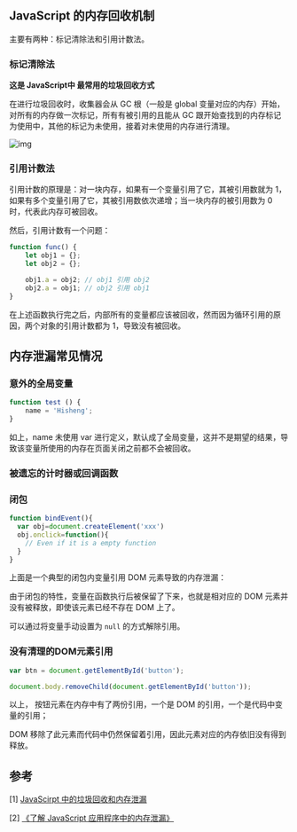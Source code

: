 ## JavaScript 的内存回收机制

主要有两种：标记清除法和引用计数法。



### 标记清除法

**这是 JavaScript中 最常用的垃圾回收方式**

在进行垃圾回收时，收集器会从 GC 根（一般是 global 变量对应的内存）开始，对所有的内存做一次标记，所有有被引用的且能从 GC 跟开始查找到的内存标记为使用中，其他的标记为未使用，接着对未使用的内存进行清理。

![img](https://user-gold-cdn.xitu.io/2019/4/20/16a39f9f108cfc79?imageslim)



### 引用计数法

引用计数的原理是：对一块内存，如果有一个变量引用了它，其被引用数就为 1，如果有多个变量引用了它，其被引用数依次递增；当一块内存的被引用数为 0 时，代表此内存可被回收。

然后，引用计数有一个问题：

```js
function func() {
    let obj1 = {};
    let obj2 = {};

    obj1.a = obj2; // obj1 引用 obj2
    obj2.a = obj1; // obj2 引用 obj1
}
```

在上述函数执行完之后，内部所有的变量都应该被回收，然而因为循环引用的原因，两个对象的引用计数都为 1，导致没有被回收。



## 内存泄漏常见情况

### 意外的全局变量

```js
function test () {
    name = 'Hisheng';
}
```

如上，name 未使用 var 进行定义，默认成了全局变量，这并不是期望的结果，导致该变量所使用的内存在页面关闭之前都不会被回收。

### 被遗忘的计时器或回调函数

### 闭包

```js
function bindEvent(){
  var obj=document.createElement('xxx')
  obj.onclick=function(){
    // Even if it is a empty function
  }
}
```

上面是一个典型的闭包内变量引用 DOM 元素导致的内存泄漏：

由于闭包的特性，变量在函数执行后被保留了下来，也就是相对应的 DOM 元素并没有被释放，即使该元素已经不存在 DOM 上了。

可以通过将变量手动设置为 `null` 的方式解除引用。

### 没有清理的DOM元素引用

```js
var btn = document.getElementById('button');

document.body.removeChild(document.getElementById('button'));
```

以上， 按钮元素在内存中有了两份引用，一个是 DOM 的引用，一个是代码中变量的引用；

DOM 移除了此元素而代码中仍然保留着引用，因此元素对应的内存依旧没有得到释放。



## 参考

[1] [JavaScirpt 中的垃圾回收和内存泄漏](<https://juejin.im/post/5cb33660e51d456e811d2687>)

[2] [《了解 JavaScript 应用程序中的内存泄漏》](https://www.ibm.com/developerworks/cn/web/wa-jsmemory/)